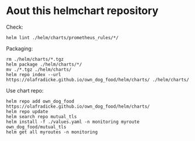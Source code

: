 Aout this helmchart repository
===============================

Check:

```
helm lint ./helm/charts/prometheus_rules/*/
```

Packaging:

```
rm ./helm/charts/*.tgz
helm package ./helm/charts/*/
mv ./*.tgz ./helm/charts/
helm repo index --url https://olafradicke.github.io/own_dog_food/helm/charts/ ./helm/charts/
```

Use chart repo:

```
helm repo add own_dog_food https://olafradicke.github.io/own_dog_food/helm/charts/
helm repo update
helm search repo mutual_tls
helm install -f ./values.yaml -n monitoring myroute own_dog_food/mutual_tls
helm get all myroutes -n monitoring
```